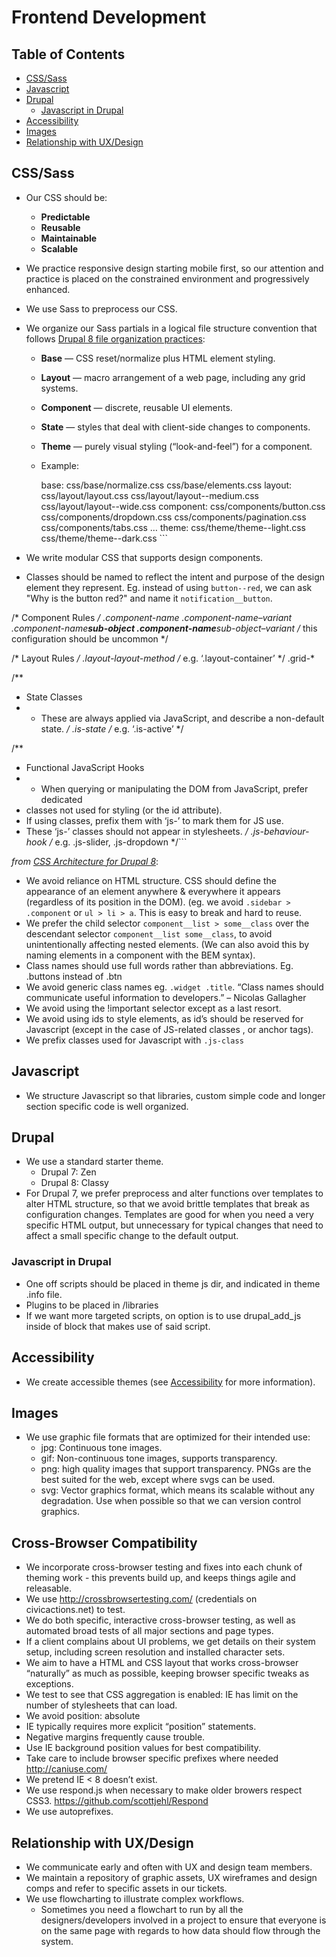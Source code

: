 # Frontend Development

## Table of Contents

* [CSS/Sass](#css-sass)
* [Javascript](#javascript)
* [Drupal](#drupal)
  * [Javascript in Drupal](#javascript-drupal)
* [Accessibility](#accessibility)
* [Images](#images)
* [Relationship with UX/Design](#ux-design)

## <a name="css-sass"></a>CSS/Sass

* Our CSS should be:
  * **Predictable**
  * **Reusable**
  * **Maintainable**
  * **Scalable**
* We practice responsive design starting mobile first, so our attention and practice is placed on the constrained environment and progressively enhanced.
* We use Sass to preprocess our CSS.
* We organize our Sass partials in a logical file structure convention that follows [Drupal 8 file organization practices](https://www.drupal.org/node/1887922):
  * **Base** — CSS reset/normalize plus HTML element styling.
  * **Layout** — macro arrangement of a web page, including any grid systems.
  * **Component** — discrete, reusable UI elements.
  * **State** — styles that deal with client-side changes to components.
  * **Theme** — purely visual styling (“look-and-feel”) for a component.
  * Example:


    base: css/base/normalize.css css/base/elements.css
    layout: css/layout/layout.css css/layout/layout--medium.css css/layout/layout--wide.css
    component: css/components/button.css css/components/dropdown.css css/components/pagination.css css/components/tabs.css …
    theme: css/theme/theme--light.css css/theme/theme--dark.css ```

* We write modular CSS that supports design components.
* Classes should be named to reflect the intent and purpose of the design element they represent. Eg. instead of using `button--red`, we can ask "Why is the button red?" and name it `notification__button`.

/\* Component Rules */
.component-name
.component-name–variant
.component-name**sub-object
.component-name**sub-object–variant /* this configuration should be uncommon \*/

/\* Layout Rules */
.layout-layout-method /* e.g. ‘.layout-container’ \*/
.grid-\*

/\*\*

* State Classes
* * These are always applied via JavaScript, and describe a non-default state.
    */
    .is-state /* e.g. ‘.is-active’ \*/

/\*\*

* Functional JavaScript Hooks
* * When querying or manipulating the DOM from JavaScript, prefer dedicated
* classes not used for styling (or the id attribute).
* If using classes, prefix them with ‘js-’ to mark them for JS use.
* These ‘js-’ classes should not appear in stylesheets.
  */
  .js-behaviour-hook /* e.g. .js-slider, .js-dropdown \*/\`\`\`

*from [CSS Architecture for Drupal 8](https://www.drupal.org/docs/develop/standards/css/css-architecture-for-drupal-8)*:

* We avoid reliance on HTML structure. CSS should define the appearance of an element anywhere & everywhere it appears (regardless of its position in the DOM). (eg. we avoid `.sidebar > .component` or `ul > li > a`. This is easy to break and hard to reuse.
* We prefer the child selector `component__list > some__class` over the descendant selector `component__list some__class`, to avoid unintentionally affecting nested elements. (We can also avoid this by naming elements in a component with the BEM syntax).
* Class names should use full words rather than abbreviations. Eg. .buttons instead of .btn
* We avoid generic class names eg. `.widget .title`. “Class names should communicate useful information to developers.” – Nicolas Gallagher
* We avoid using the !important selector except as a last resort.
* We avoid using ids to style elements, as id’s should be reserved for Javascript (except in the case of JS-related classes , or anchor tags).
* We prefix classes used for Javascript with `.js-class`

## <a name="javascript"></a>Javascript

* We structure Javascript so that libraries, custom simple code and longer section specific code is well organized.

## <a name="drupal"></a>Drupal

* We use a standard starter theme.
  * Drupal 7: Zen
  * Drupal 8: Classy
* For Drupal 7, we prefer preprocess and alter functions over templates to alter HTML structure, so that we avoid brittle templates that break as configuration changes. Templates are good for when you need a very specific HTML output, but unnecessary for typical changes that need to affect a small specific change to the default output.

### <a name="javascript-drupal"></a>Javascript in Drupal

* One off scripts should be placed in theme js dir, and indicated in theme .info file.
* Plugins to be placed in /libraries
* If we want more targeted scripts, on option is to use drupal_add_js inside of block that makes use of said script.

## <a name="accessibility"></a>Accessibility

* We create accessible themes (see [Accessibility](accessibility.md) for more information).

## <a name="images"></a>Images

* We use graphic file formats that are optimized for their intended use:
  * jpg: Continuous tone images.
  * gif: Non-continuous tone images, supports transparency.
  * png: high quality images that support transparency. PNGs are the best suited for the web, except where svgs can be used.
  * svg: Vector graphics format, which means its scalable without any degradation. Use when possible so that we can version control graphics.

## <a name="cross-browser-compatibility"></a>Cross-Browser Compatibility

* We incorporate cross-browser testing and fixes into each chunk of theming work - this prevents build up, and keeps things agile and releasable.
* We use <http://crossbrowsertesting.com/> (credentials on civicactions.net) to test.
* We do both specific, interactive cross-browser testing, as well as automated broad tests of all major sections and page types.
* If a client complains about UI problems, we get details on their system setup, including screen resolution and installed character sets.
* We aim to have a HTML and CSS layout that works cross-browser “naturally” as much as possible, keeping browser specific tweaks as exceptions.
* We test to see that CSS aggregation is enabled: IE has limit on the number of stylesheets that can load.
* We avoid position: absolute
* IE typically requires more explicit “position” statements.
* Negative margins frequently cause trouble.
* Use IE background position values for best compatibility.
* Take care to include browser specific prefixes where needed <http://caniuse.com/>
* We pretend IE &lt; 8 doesn’t exist.
* We use respond.js when necessary to make older browers respect CSS3. <https://github.com/scottjehl/Respond>
* We use autoprefixes.

## <a name="ux-design"></a>Relationship with UX/Design

* We communicate early and often with UX and design team members.
* We maintain a repository of graphic assets, UX wireframes and design comps and refer to specific assets in our tickets.
* We use flowcharting to illustrate complex workflows.
  * Sometimes you need a flowchart to run by all the designers/developers involved in a project to ensure that everyone is on the same page with regards to how data should flow through the system.
